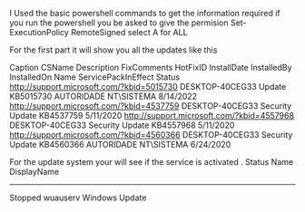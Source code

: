 I Used the basic powershell commands to get the information required
if you run the powershell you be asked to give the permision
Set-ExecutionPolicy RemoteSigned
select A for ALL

For the first part it will show you all the updates like this

Caption                                     CSName           Description      FixComments  HotFixID   InstallDate  InstalledBy            InstalledOn  Name  ServicePackInEffect  Status
http://support.microsoft.com/?kbid=5015730  DESKTOP-40CEG33  Update                        KB5015730               AUTORIDADE NT\SISTEMA  8/14/2022
http://support.microsoft.com/?kbid=4537759  DESKTOP-40CEG33  Security Update               KB4537759                                      5/11/2020
http://support.microsoft.com/?kbid=4557968  DESKTOP-40CEG33  Security Update               KB4557968                                      5/11/2020
http://support.microsoft.com/?kbid=4560366  DESKTOP-40CEG33  Security Update               KB4560366               AUTORIDADE NT\SISTEMA  6/24/2020

For the update system your will see if the service is activated .
Status   Name               DisplayName
------   ----               -----------
Stopped  wuauserv           Windows Update